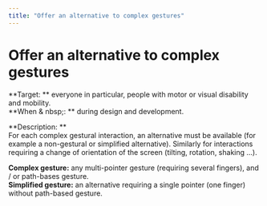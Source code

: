 ```yaml
---
title: "Offer an alternative to complex gestures"
---
```


# Offer an alternative to complex gestures

**Target: ** everyone in particular, people with motor or visual disability and mobility.  
**When & nbsp;: ** during design and development.

**Description: **  
For each complex gestural interaction, an alternative must be available (for example a non-gestural or simplified alternative).
Similarly for interactions requiring a change of orientation of the screen (tilting, rotation, shaking ...).

**Complex gesture:** any multi-pointer gesture (requiring several fingers), and / or path-bases gesture.  
**Simplified gesture:** an alternative requiring a single pointer (one finger) without path-based gesture.
